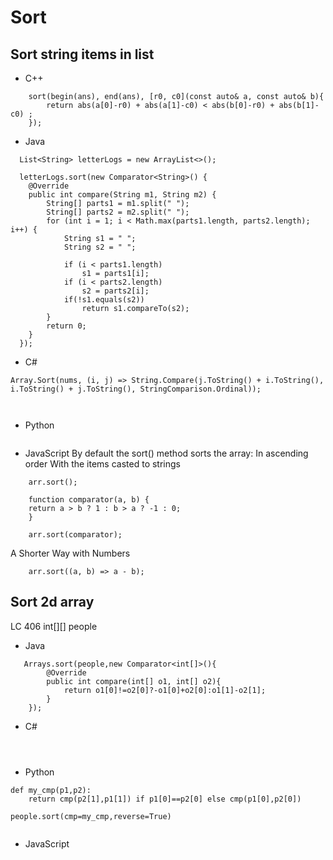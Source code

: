 # Sort
## Sort string items in list
- C++
```
    sort(begin(ans), end(ans), [r0, c0](const auto& a, const auto& b){
        return abs(a[0]-r0) + abs(a[1]-c0) < abs(b[0]-r0) + abs(b[1]-c0) ;
    });
```
- Java
```
  List<String> letterLogs = new ArrayList<>();

  letterLogs.sort(new Comparator<String>() {
    @Override
    public int compare(String m1, String m2) {
        String[] parts1 = m1.split(" ");
        String[] parts2 = m2.split(" ");
        for (int i = 1; i < Math.max(parts1.length, parts2.length); i++) {
            String s1 = " ";
            String s2 = " ";

            if (i < parts1.length)
                s1 = parts1[i];
            if (i < parts2.length)
                s2 = parts2[i];
            if(!s1.equals(s2))
                return s1.compareTo(s2);
        }
        return 0;
    }
  });
```
- C#
```
Array.Sort(nums, (i, j) => String.Compare(j.ToString() + i.ToString(), i.ToString() + j.ToString(), StringComparison.Ordinal));

       
```

- Python
```
```

- JavaScript
By default the sort() method sorts the array: In ascending order With the items casted to strings
```
    arr.sort();
```

```
    function comparator(a, b) {
    return a > b ? 1 : b > a ? -1 : 0;
    }

    arr.sort(comparator);
```
A Shorter Way with Numbers
```
    arr.sort((a, b) => a - b);
```

## Sort 2d array
LC 406
int[][] people
- Java
```
   Arrays.sort(people,new Comparator<int[]>(){
        @Override
        public int compare(int[] o1, int[] o2){
            return o1[0]!=o2[0]?-o1[0]+o2[0]:o1[1]-o2[1];
        }
    });
```
- C#
```

       
```

- Python
```
def my_cmp(p1,p2):
    return cmp(p2[1],p1[1]) if p1[0]==p2[0] else cmp(p1[0],p2[0])

people.sort(cmp=my_cmp,reverse=True)
       
```

- JavaScript
